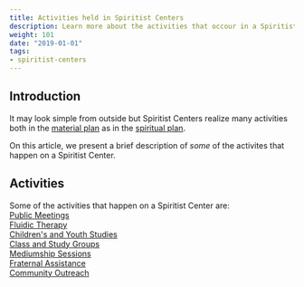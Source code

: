 ```yaml
---
title: Activities held in Spiritist Centers
description: Learn more about the activities that occour in a Spiritist Center.
weight: 101
date: "2019-01-01"
tags:
- spiritist-centers
---
```


## Introduction
It may look simple from outside but Spiritist Centers realize many activities
both in the [material plan](/about/material-plan) as in the [spiritual plan](/about/spiritual-plan).

On this article, we present a brief description of _some_ of the activites that
happen on a Spiritist Center.

## Activities
Some of the activities that happen on a Spiritist Center are:  
[Public Meetings](../public-meetings)  
[Fluidic Therapy](../fluidic-therapy)  
[Children's and Youth Studies](../children-youth-studies)  
[Class and Study Groups](../study-groups)  
[Mediumship Sessions](../mediumship-sessions)  
[Fraternal Assistance](../fraternal-assistance)  
[Community Outreach](../community-outreach) 


